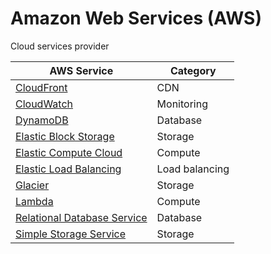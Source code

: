 # Amazon Web Services (AWS)

Cloud services provider

| AWS Service | Category |
| ----------- | -------- |
| [CloudFront](cloudfront.md) | CDN |
| [CloudWatch](cloudwatch.md) | Monitoring |
| [DynamoDB](dynamodb.md) | Database |
| [Elastic Block Storage](ebs.md) | Storage |
| [Elastic Compute Cloud](ec2.md) | Compute |
| [Elastic Load Balancing](elb.md) | Load balancing |
| [Glacier](glacier.md) | Storage |
| [Lambda](lambda.md) | Compute |
| [Relational Database Service](rds.md) | Database |
| [Simple Storage Service](s3.md) | Storage |
